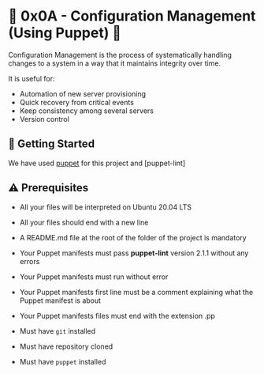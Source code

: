 # :shell: 0x0A - Configuration Management (Using Puppet) :shell:

Configuration Management is the process of systematically handling changes to a system in a way that it maintains integrity over time.

It is useful for:
   * Automation of new server provisioning
   * Quick recovery from critical events
   * Keep consistency among several servers
   * Version control

## :running: Getting Started

We have used [puppet](https://puppet.com/docs/puppet/6/puppet_overview.html) for this project and [puppet-lint]


## :warning: Prerequisites

* All your files will be interpreted on Ubuntu 20.04 LTS
* All your files should end with a new line
* A README.md file at the root of the folder of the project is mandatory
* Your Puppet manifests must pass **puppet-lint** version 2.1.1 without any errors
* Your Puppet manifests must run without error
* Your Puppet manifests first line must be a comment explaining what the Puppet manifest is about
* Your Puppet manifests files must end with the extension .pp

* Must have `git` installed

* Must have repository cloned

* Must have `puppet` installed
